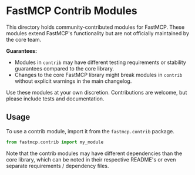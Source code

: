 # FastMCP Contrib Modules

This directory holds community-contributed modules for FastMCP. These modules extend FastMCP's functionality but are not officially maintained by the core team.

**Guarantees:**
*   Modules in `contrib` may have different testing requirements or stability guarantees compared to the core library.
*   Changes to the core FastMCP library might break modules in `contrib` without explicit warnings in the main changelog.

Use these modules at your own discretion. Contributions are welcome, but please include tests and documentation.

## Usage

To use a contrib module, import it from the `fastmcp.contrib` package.

```python
from fastmcp.contrib import my_module
```

Note that the contrib modules may have different dependencies than the core library, which can be noted in their respective README's or even separate requirements / dependency files.